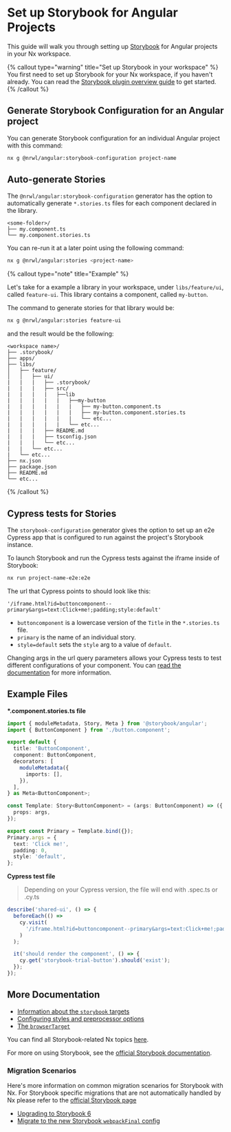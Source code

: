 # Set up Storybook for Angular Projects

This guide will walk you through setting up [Storybook](https://storybook.js.org) for Angular projects in your Nx workspace.

{% callout type="warning" title="Set up Storybook in your workspace" %}
You first need to set up Storybook for your Nx workspace, if you haven't already. You can read the [Storybook plugin overview guide](/packages/storybook) to get started.
{% /callout %}

## Generate Storybook Configuration for an Angular project

You can generate Storybook configuration for an individual Angular project with this command:

```bash
nx g @nrwl/angular:storybook-configuration project-name
```

## Auto-generate Stories

The `@nrwl/angular:storybook-configuration` generator has the option to automatically generate `*.stories.ts` files for each component declared in the library.

```treeview
<some-folder>/
├── my.component.ts
└── my.component.stories.ts
```

You can re-run it at a later point using the following command:

```bash
nx g @nrwl/angular:stories <project-name>
```

{% callout type="note" title="Example" %}

Let's take for a example a library in your workspace, under `libs/feature/ui`, called `feature-ui`. This library contains a component, called `my-button`.

The command to generate stories for that library would be:

```bash
nx g @nrwl/angular:stories feature-ui
```

and the result would be the following:

```treeview
<workspace name>/
├── .storybook/
├── apps/
├── libs/
│   ├── feature/
│   │   ├── ui/
|   |   |   ├── .storybook/
|   |   |   ├── src/
|   |   |   |   ├──lib
|   |   |   |   |   ├──my-button
|   |   |   |   |   |   ├── my-button.component.ts
|   |   |   |   |   |   ├── my-button.component.stories.ts
|   |   |   |   |   |   └── etc...
|   |   |   |   |   └── etc...
|   |   |   ├── README.md
|   |   |   ├── tsconfig.json
|   |   |   └── etc...
|   |   └── etc...
|   └── etc...
├── nx.json
├── package.json
├── README.md
└── etc...
```

{% /callout %}

## Cypress tests for Stories

The `storybook-configuration` generator gives the option to set up an e2e Cypress app that is configured to run against the project's Storybook instance.

To launch Storybook and run the Cypress tests against the iframe inside of Storybook:

```bash
nx run project-name-e2e:e2e
```

The url that Cypress points to should look like this:

`'/iframe.html?id=buttoncomponent--primary&args=text:Click+me!;padding;style:default'`

- `buttoncomponent` is a lowercase version of the `Title` in the `*.stories.ts` file.
- `primary` is the name of an individual story.
- `style=default` sets the `style` arg to a value of `default`.

Changing args in the url query parameters allows your Cypress tests to test different configurations of your component. You can [read the documentation](https://storybook.js.org/docs/angular/writing-stories/args#setting-args-through-the-url) for more information.

## Example Files

**\*.component.stories.ts file**

```typescript
import { moduleMetadata, Story, Meta } from '@storybook/angular';
import { ButtonComponent } from './button.component';

export default {
  title: 'ButtonComponent',
  component: ButtonComponent,
  decorators: [
    moduleMetadata({
      imports: [],
    }),
  ],
} as Meta<ButtonComponent>;

const Template: Story<ButtonComponent> = (args: ButtonComponent) => ({
  props: args,
});

export const Primary = Template.bind({});
Primary.args = {
  text: 'Click me!',
  padding: 0,
  style: 'default',
};
```

**Cypress test file**

> Depending on your Cypress version, the file will end with .spec.ts or .cy.ts

```typescript
describe('shared-ui', () => {
  beforeEach(() =>
    cy.visit(
      '/iframe.html?id=buttoncomponent--primary&args=text:Click+me!;padding;style:default'
    )
  );

  it('should render the component', () => {
    cy.get('storybook-trial-button').should('exist');
  });
});
```

## More Documentation

- [Information about the `storybook` targets](/storybook/angular-storybook-targets)
- [Configuring styles and preprocessor options](/storybook/angular-configuring-styles)
- [The `browserTarget`](/storybook/angular-browser-target)

You can find all Storybook-related Nx topics [here](/packages#storybook).

For more on using Storybook, see the [official Storybook documentation](https://storybook.js.org/docs/react/get-started/introduction).

### Migration Scenarios

Here's more information on common migration scenarios for Storybook with Nx. For Storybook specific migrations that are not automatically handled by Nx please refer to the [official Storybook page](https://storybook.js.org/)

- [Upgrading to Storybook 6](/storybook/upgrade-storybook-v6-angular)
- [Migrate to the new Storybook `webpackFinal` config](/storybook/migrate-webpack-final-angular)
